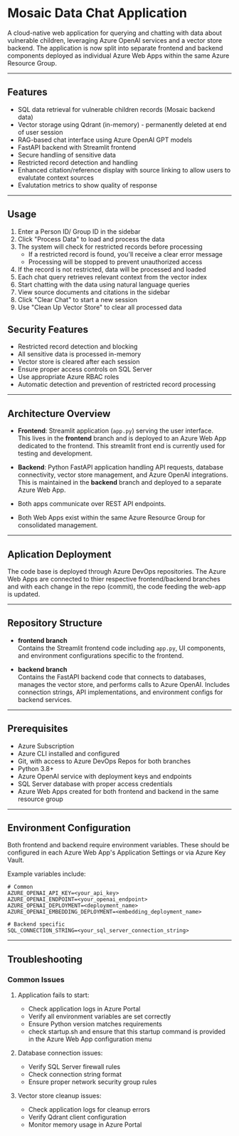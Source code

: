 # Mosaic Data Chat Application

A cloud-native web application for querying and chatting with data about vulnerable children, leveraging Azure OpenAI services and a vector store backend. The application is now split into separate frontend and backend components deployed as individual Azure Web Apps within the same Azure Resource Group.

---
## Features

- SQL data retrieval for vulnerable children records (Mosaic backend data)
- Vector storage using Qdrant (in-memory) - permanently deleted at end of user session
- RAG-based chat interface using Azure OpenAI GPT models
- FastAPI backend with Streamlit frontend
- Secure handling of sensitive data
- Restricted record detection and handling
- Enhanced citation/reference display with source linking to allow users to evalutate context sources
- Evalutation metrics to show quality of response

---

## Usage

1. Enter a Person ID/ Group ID in the sidebar
2. Click "Process Data" to load and process the data
3. The system will check for restricted records before processing
   - If a restricted record is found, you'll receive a clear error message
   - Processing will be stopped to prevent unauthorized access
4. If the record is not restricted, data will be processed and loaded
5. Each chat query retrieves relevant context from the vector index
6. Start chatting with the data using natural language queries
7. View source documents and citations in the sidebar
8. Click "Clear Chat" to start a new session
9. Use "Clean Up Vector Store" to clear all processed data

## Security Features

- Restricted record detection and blocking
- All sensitive data is processed in-memory
- Vector store is cleared after each session
- Ensure proper access controls on SQL Server
- Use appropriate Azure RBAC roles
- Automatic detection and prevention of restricted record processing

---

## Architecture Overview

- **Frontend**: Streamlit application (`app.py`) serving the user interface.  
  This lives in the **frontend** branch and is deployed to an Azure Web App dedicated to the frontend.
  This streamlit front end is currently used for testing and development.

- **Backend**: Python FastAPI application handling API requests, database connectivity, vector store management, and Azure OpenAI integrations.  
  This is maintained in the **backend** branch and deployed to a separate Azure Web App.

- Both apps communicate over REST API endpoints.  
- Both Web Apps exist within the same Azure Resource Group for consolidated management.

---
## Aplication Deployment

The code base is deployed through Azure DevOps repositories.  The Azure Web Apps are connected to thier respective frontend/backend branches and with each change in the repo (commit), the code feeding the web-app is updated.

---

## Repository Structure

- **frontend branch**  
  Contains the Streamlit frontend code including `app.py`, UI components, and environment configurations specific to the frontend.

- **backend branch**  
  Contains the FastAPI backend code that connects to databases, manages the vector store, and performs calls to Azure OpenAI. Includes connection strings, API implementations, and environment configs for backend services.

---

## Prerequisites

- Azure Subscription  
- Azure CLI installed and configured  
- Git, with access to Azure DevOps Repos for both branches  
- Python 3.8+  
- Azure OpenAI service with deployment keys and endpoints  
- SQL Server database with proper access credentials  
- Azure Web Apps created for both frontend and backend in the same resource group

---

## Environment Configuration

Both frontend and backend require environment variables. These should be configured in each Azure Web App's Application Settings or via Azure Key Vault.

Example variables include:

```env
# Common
AZURE_OPENAI_API_KEY=<your_api_key>
AZURE_OPENAI_ENDPOINT=<your_openai_endpoint>
AZURE_OPENAI_DEPLOYMENT=<deployment_name>
AZURE_OPENAI_EMBEDDING_DEPLOYMENT=<embedding_deployment_name>

# Backend specific
SQL_CONNECTION_STRING=<your_sql_server_connection_string>
```

---

## Troubleshooting

### Common Issues

1. Application fails to start:
   - Check application logs in Azure Portal
   - Verify all environment variables are set correctly
   - Ensure Python version matches requirements
   - check startup.sh and ensure that this startup command is provided in the Azure Web App configuration menu

2. Database connection issues:
   - Verify SQL Server firewall rules
   - Check connection string format
   - Ensure proper network security group rules

3. Vector store cleanup issues:
   - Check application logs for cleanup errors
   - Verify Qdrant client configuration
   - Monitor memory usage in Azure Portal